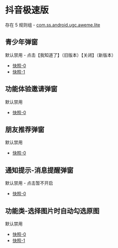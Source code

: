# 抖音极速版

存在 5 规则组 - [com.ss.android.ugc.aweme.lite](/src/apps/com.ss.android.ugc.aweme.lite.ts)

## 青少年弹窗

默认禁用 - 点击【我知道了】（旧版本）【关闭】（新版本）

- [快照-0](https://i.gkd.li/import/13111607)
- [快照-1](https://i.gkd.li/import/13542867)

## 功能体验邀请弹窗

默认禁用

- [快照-0](https://i.gkd.li/import/13684791)

## 朋友推荐弹窗

默认禁用

- [快照-0](https://i.gkd.li/import/13650523)

## 通知提示-消息提醒弹窗

默认禁用 - 点击暂不开启

- [快照-0](https://i.gkd.li/import/13888485)

## 功能类-选择图片时自动勾选原图

默认禁用

- [快照-0](https://i.gkd.li/import/13946092)
- [快照-1](https://i.gkd.li/import/13946033)
